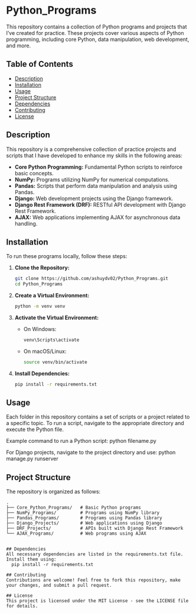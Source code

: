 # Python_Programs

This repository contains a collection of Python programs and projects that I’ve created for practice.
These projects cover various aspects of Python programming, including core Python, data manipulation, web development, and more.

## Table of Contents

- [Description](#description)
- [Installation](#installation)
- [Usage](#usage)
- [Project Structure](#project-structure)
- [Dependencies](#dependencies)
- [Contributing](#contributing)
- [License](#license)

## Description

This repository is a comprehensive collection of practice projects and scripts that I have developed to enhance my skills in the following areas:

- **Core Python Programming:** Fundamental Python scripts to reinforce basic concepts.
- **NumPy:** Programs utilizing NumPy for numerical computations.
- **Pandas:** Scripts that perform data manipulation and analysis using Pandas.
- **Django:** Web development projects using the Django framework.
- **Django Rest Framework (DRF):** RESTful API development with Django Rest Framework.
- **AJAX:** Web applications implementing AJAX for asynchronous data handling.

## Installation

To run these programs locally, follow these steps:

1. **Clone the Repository:**

    ```bash
    git clone https://github.com/ashuydv02/Python_Programs.git
    cd Python_Programs
    ```

2. **Create a Virtual Environment:**

    ```bash
    python -m venv venv
    ```

3. **Activate the Virtual Environment:**

    - On Windows:

      ```bash
      venv\Scripts\activate
      ```

    - On macOS/Linux:

      ```bash
      source venv/bin/activate
      ```

4. **Install Dependencies:**

    ```bash
    pip install -r requirements.txt
    ```

## Usage

Each folder in this repository contains a set of scripts or a project related to a specific topic.
To run a script, navigate to the appropriate directory and execute the Python file.

Example command to run a Python script:
  python filename.py

For Django projects, navigate to the project directory and use:
  python manage.py runserver

## Project Structure

The repository is organized as follows:

```plaintext
.
├── Core_Python_Programs/   # Basic Python programs
├── NumPy_Programs/         # Programs using NumPy library
├── Pandas_Programs/        # Programs using Pandas library
├── Django_Projects/        # Web applications using Django
├── DRF_Projects/           # APIs built with Django Rest Framework
└── AJAX_Programs/          # Web programs using AJAX


## Dependencies
All necessary dependencies are listed in the requirements.txt file. Install them using:
  pip install -r requirements.txt

## Contributing
Contributions are welcome! Feel free to fork this repository, make your changes, and submit a pull request.

## License
This project is licensed under the MIT License - see the LICENSE file for details.
